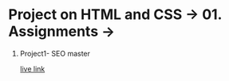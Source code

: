 # Project on HTML and CSS -> 01. Assignments ->
01. Project1- SEO master

     [live link](link "https://ephemeral-cupcake-318a67.netlify.app")
